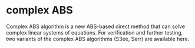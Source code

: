 # complex ABS
Complex ABS algorithm is a new ABS-based direct method that can solve complex linear systems of equations.
For verification and further testing, two variants of the complex ABS algorithms (S3ee, Serr) are available here.
